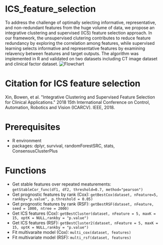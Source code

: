 # ICS_feature_selection
To address the challenge of optimally selecting informative, representative, and non-redundant features from the huge volume of data, we propose an integrative clustering and supervised (ICS) feature selection approach. In our framework, the unsupervised clutering contributes to reduce feature redundancy by exploring the correlation among features, while supervised learning selects informative and representative features by examining relavency between features and target outputs. The algorithm was implemented in R and validated on two datasets including CT image dataset and clinical factor dataset. 
![Flowchart](https://user-images.githubusercontent.com/10879680/110190303-baca6880-7e76-11eb-8a92-fccc5e5cf2d0.jpg)


# Citation for ICS feature selection
Xin, Bowen, et al. "Integrative Clustering and Supervised Feature Selection for Clinical Applications." 2018 15th International Conference on Control, Automation, Robotics and Vision (ICARCV). IEEE, 2018.

# Prerequisites
- R environment
- packages: dplyr, survival, randomForestSRC, stats, ConsensusClusterPlus

# Functions
- Get stable features over repeated meaturements: 
  `getStableCor_func(df1, df2, threshold=0.7, method="pearson")`
- Get prognostic features by rank (Cox):
  `getBestCox(dataset, nFeature=5, rankby="p.value", p.threshold = 0.05)`
- Get prognostic features by rank (RSF):
  `getBestRSF(dataset, nFeature, seed = 1000, ntree = 2000)`
- Get ICS features (Cox):
  `getBestCluster(dataset, nFeature = 5, maxK = 15, optK = NULL,rankby = "p.value")`
- Get ICS features (RSF):
  `getBestCluster2(dataset, nFeature = 5, maxK = 15, optK = NULL,rankby = "p.value")`
- Fit multivaraite model (Cox):
  `multi_cox(dataset, features)`
- Fit multivariate model (RSF):
  `multi_rsf(dataset, features)`

